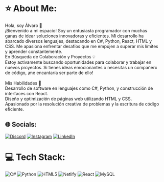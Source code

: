 # ⭐ About Me:
Hola, soy Álvaro 👋<br>¡Bienvenido a mi espacio! Soy un entusiasta programador con muchas ganas de idear soluciones innovadoras y eficientes. Mi desarrollo ha abarcado diversos lenguajes, destacando en C#, Python, React, HTML y CSS. Me apasiona enfrentar desafíos que me empujen a superar mis límites y aprender constantemente.<br>En Búsqueda de Colaboración y Proyectos 💡<br>Estoy activamente buscando oportunidades para colaborar y trabajar en nuevos proyectos. Si tienes ideas emocionantes o necesitas un compañero de código, ¡me encantaría ser parte de ello!<br><br>Mis Habilidades 🚀<br>Desarrollo de software en lenguajes como C#, Python, y construcción de interfaces con React.<br>Diseño y optimización de páginas web utilizando HTML y CSS.<br>Apasionado por la resolución creativa de problemas y la escritura de código eficiente.


## 🌐 Socials:
[![Discord](https://img.shields.io/badge/Discord-%237289DA.svg?logo=discord&logoColor=white)](https://discord.gg/lexhe) [![Instagram](https://img.shields.io/badge/Instagram-%23E4405F.svg?logo=Instagram&logoColor=white)](https://instagram.com/alvaroaguilar_21) [![LinkedIn](https://img.shields.io/badge/LinkedIn-%230077B5.svg?logo=linkedin&logoColor=white)](https://www.linkedin.com/in/alvaro-aguilar-002667250) 

# 💻 Tech Stack:
![C#](https://img.shields.io/badge/c%23-%23239120.svg?style=flat&logo=c-sharp&logoColor=white) ![Python](https://img.shields.io/badge/python-3670A0?style=flat&logo=python&logoColor=ffdd54) ![HTML5](https://img.shields.io/badge/html5-%23E34F26.svg?style=flat&logo=html5&logoColor=white) ![Netlify](https://img.shields.io/badge/netlify-%23000000.svg?style=flat&logo=netlify&logoColor=#00C7B7) ![React](https://img.shields.io/badge/react-%2320232a.svg?style=flat&logo=react&logoColor=%2361DAFB) ![MySQL](https://img.shields.io/badge/mysql-%2300000f.svg?style=flat&logo=mysql&logoColor=white)
